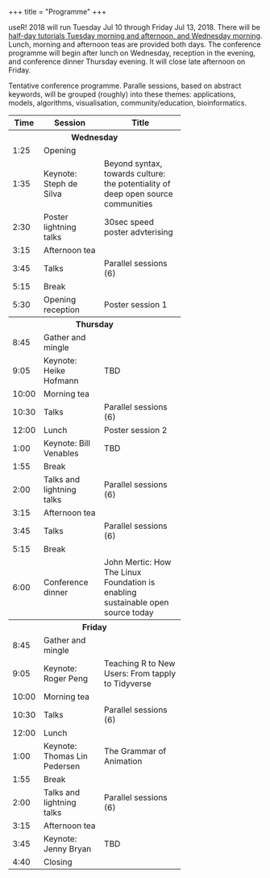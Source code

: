 +++
title = "Programme"
+++

useR! 2018 will run Tuesday Jul 10 through Friday Jul 13, 2018. There will be [half-day tutorials Tuesday morning and afternoon, and Wednesday morning](https://user2018.r-project.org/tutorials/). Lunch, morning and afternoon teas are provided both days. The conference programme will begin after lunch on Wednesday, reception in the evening, and conference dinner Thursday evening. It will close late afternoon on Friday.

Tentative conference programme. Paralle sessions, based on abstract keywords, will be grouped (roughly) into these themes: applications, models, algorithms, visualisation, community/education, bioinformatics.

<table id="reg-sum">
  <col width="60">
  <col width="120">
  <col width="160">
  <th>Time</th>
  <th>Session</th>
  <th>Title</th>
  <tr><th colspan="4">Wednesday </th></tr>
  <tr>
  <td> 1:25 </td> <td> Opening </td> <td> </td>
  </tr>
  <tr>
  <td> 1:35 </td> <td> Keynote: Steph de Silva </td> <td> Beyond syntax, towards culture: the potentiality of deep open source communities </td>
  </tr>
 <tr>
  <td> 2:30 </td> <td> Poster lightning talks </td> <td> 30sec speed poster advterising </td>
  </tr>
  <tr>
  <td> 3:15 </td> <td> Afternoon tea </td> <td> </td>
  </tr>
 <tr>
  <td> 3:45 </td> <td> Talks </td> <td> Parallel sessions (6)  </td>
  </tr>
  <tr>
  <td> 5:15 </td> <td> Break </td> <td> </td>
  </tr>
<tr>
  <td> 5:30 </td> <td> Opening reception </td> <td> Poster session 1 </td>
  </tr>
  <tr><th colspan="4">Thursday </th></tr>
  <tr>
  <td> 8:45 </td> <td> Gather and mingle </td> <td> </td>
  </tr>
  <tr>
  <td> 9:05 </td> <td> Keynote: Heike Hofmann </td> <td> TBD </td>
  </tr>
 <tr>
  <td> 10:00 </td> <td> Morning tea </td> <td> </td>
  </tr>
   <tr>
  <td> 10:30 </td> <td> Talks </td> <td> Parallel sessions (6) </td>
  </tr>
  <tr>
  <td> 12:00 </td> <td> Lunch </td> <td> Poster session 2 </td>
  </tr>
  <tr>
  <td> 1:00 </td> <td> Keynote: Bill Venables </td> <td>  TBD </td>
  </tr>
 <tr>
  <td> 1:55 </td> <td> Break </td> <td> </td>
  </tr>
  <tr>
  <td> 2:00 </td> <td> Talks and lightning talks </td> <td> Parallel sessions (6) </td>
  </tr>
  <tr>
  <td> 3:15 </td> <td> Afternoon tea </td> <td> </td>
  </tr>
  <tr>
  <td> 3:45 </td> <td> Talks </td> <td> Parallel sessions (6) </td>
  </tr>
 <tr>
  <td> 5:15 </td> <td> Break </td> <td> </td>
  </tr>
<tr>
  <td> 6:00 </td> <td> Conference dinner </td> <td> John Mertic: How The Linux Foundation is enabling sustainable open source today </td>
  </tr>
 <tr><th colspan="4">Friday </th></tr>
  <tr>
  <td> 8:45 </td> <td> Gather and mingle </td> <td> </td>
  </tr>
  <tr>
  <td> 9:05 </td> <td> Keynote: Roger Peng </td> <td> Teaching R to New Users: From tapply to Tidyverse </td>
  </tr>
 <tr>
  <td> 10:00 </td> <td> Morning tea </td> <td> </td>
  </tr>
   <tr>
  <td> 10:30 </td> <td> Talks </td> <td> Parallel sessions (6) </td>
  </tr>
  <tr>
  <td> 12:00 </td> <td> Lunch </td> <td>  </td>
  </tr>
  <tr>
  <td> 1:00 </td> <td> Keynote: Thomas Lin Pedersen </td> <td>  The Grammar of Animation </td>
  </tr>
 <tr>
  <td> 1:55 </td> <td> Break </td> <td> </td>
  </tr>
  <tr>
  <td> 2:00 </td> <td> Talks and lightning talks </td> <td> Parallel sessions (6) </td>
  </tr>
  <tr>
  <td> 3:15 </td> <td> Afternoon tea </td> <td> </td>
  </tr>
  <tr>
  <td> 3:45 </td> <td> Keynote: Jenny Bryan </td> <td> TBD </td>
  </tr>
 <tr>
  <td> 4:40 </td> <td> Closing </td> <td> </td>
  </tr>
</table>


